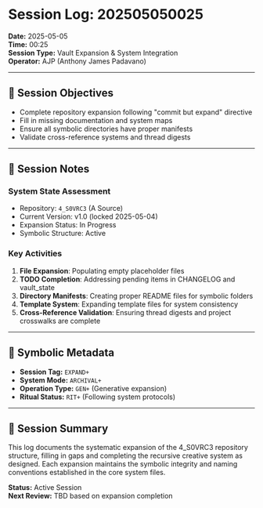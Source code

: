 # Session Log: 202505050025
**Date:** 2025-05-05  
**Time:** 00:25  
**Session Type:** Vault Expansion & System Integration  
**Operator:** AJP (Anthony James Padavano)

---

## 🎯 Session Objectives
- Complete repository expansion following "commit but expand" directive
- Fill in missing documentation and system maps
- Ensure all symbolic directories have proper manifests
- Validate cross-reference systems and thread digests

---

## 📝 Session Notes

### System State Assessment
- Repository: `4_S0VRC3` (A Source)
- Current Version: v1.0 (locked 2025-05-04)
- Expansion Status: In Progress
- Symbolic Structure: Active

### Key Activities
1. **File Expansion**: Populating empty placeholder files
2. **TODO Completion**: Addressing pending items in CHANGELOG and vault_state
3. **Directory Manifests**: Creating proper README files for symbolic folders
4. **Template System**: Expanding template files for system consistency
5. **Cross-Reference Validation**: Ensuring thread digests and project crosswalks are complete

---

## 🧭 Symbolic Metadata
- **Session Tag:** `EXPAND+`
- **System Mode:** `ARCHIVAL+`
- **Operation Type:** `GEN+` (Generative expansion)
- **Ritual Status:** `RIT+` (Following system protocols)

---

## 📌 Session Summary
This log documents the systematic expansion of the 4_S0VRC3 repository structure, filling in gaps and completing the recursive creative system as designed. Each expansion maintains the symbolic integrity and naming conventions established in the core system files.

**Status:** Active Session  
**Next Review:** TBD based on expansion completion